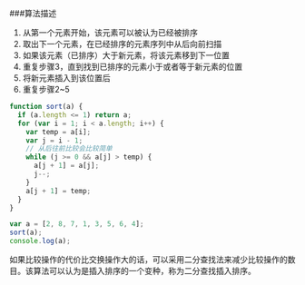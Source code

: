 ###算法描述
1. 从第一个元素开始，该元素可以被认为已经被排序
2. 取出下一个元素，在已经排序的元素序列中从后向前扫描
3. 如果该元素（已排序）大于新元素，将该元素移到下一位置
4. 重复步骤3，直到找到已排序的元素小于或者等于新元素的位置
5. 将新元素插入到该位置后
6. 重复步骤2~5

```javascript
function sort(a) {
  if (a.length <= 1) return a;
  for (var i = 1; i < a.length; i++) {
    var temp = a[i];
    var j = i - 1;
    // 从后往前比较会比较简单
    while (j >= 0 && a[j] > temp) {
      a[j + 1] = a[j];
      j--;
    }
    a[j + 1] = temp;
  }
}

var a = [2, 8, 7, 1, 3, 5, 6, 4];
sort(a);
console.log(a);
```

如果比较操作的代价比交换操作大的话，可以采用二分查找法来减少比较操作的数目。该算法可以认为是插入排序的一个变种，称为二分查找插入排序。